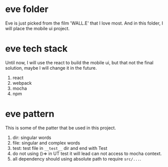 # eve folder
Eve is just picked from the film 'WALL.E' that I love most. And in this folder, I will place the mobile ui project.

# eve tech stack
Until now, I will use the react to build the mobile ui, but that not the final solution, maybe I will change it in the future.
1. react
2. webpack
3. mocha
4. npm

# eve pattern

This is some of the patter that be used in this project.

1. dir: singular words
2. file: singular and complex words
3. test: test file in `__test__` dir and end with Test
4. do not using ()=> in UT test it will lead can not access to mocha context.
5. all dependency should using absolute path to require `src/...`.